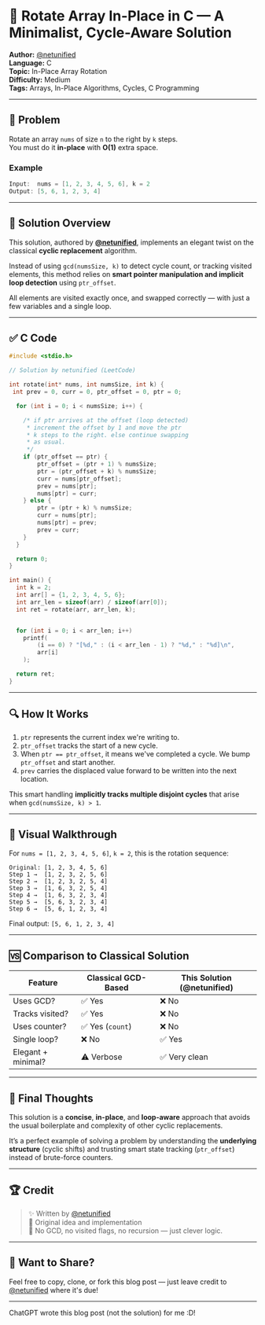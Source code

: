 # 🔄 Rotate Array In-Place in C — A Minimalist, Cycle-Aware Solution

**Author:** [@netunified](https://leetcode.com/u/netunified/)  
**Language:** C  
**Topic:** In-Place Array Rotation  
**Difficulty:** Medium  
**Tags:** Arrays, In-Place Algorithms, Cycles, C Programming

---

## 🧩 Problem

Rotate an array `nums` of size `n` to the right by `k` steps.  
You must do it **in-place** with **O(1)** extra space.

### Example

```c
Input:  nums = [1, 2, 3, 4, 5, 6], k = 2  
Output: [5, 6, 1, 2, 3, 4]
```

---

## 🧠 Solution Overview

This solution, authored by **[@netunified](https://leetcode.com/u/netunified/)**, implements an elegant twist on the classical **cyclic replacement** algorithm.

Instead of using `gcd(numsSize, k)` to detect cycle count, or tracking visited elements, this method relies on **smart pointer manipulation and implicit loop detection** using `ptr_offset`.

All elements are visited exactly once, and swapped correctly — with just a few variables and a single loop.

---

## ✅ C Code

```c
#include <stdio.h>

// Solution by netunified (LeetCode)

int rotate(int* nums, int numsSize, int k) {
 int prev = 0, curr = 0, ptr_offset = 0, ptr = 0; 

  for (int i = 0; i < numsSize; i++) {

    /* if ptr arrives at the offset (loop detected) 
     * increment the offset by 1 and move the ptr 
     * k steps to the right. else continue swapping
     * as usual.
     */ 
    if (ptr_offset == ptr) {
        ptr_offset = (ptr + 1) % numsSize;
        ptr = (ptr_offset + k) % numsSize;
        curr = nums[ptr_offset];
        prev = nums[ptr];
        nums[ptr] = curr;
    } else {
        ptr = (ptr + k) % numsSize;
        curr = nums[ptr];
        nums[ptr] = prev;
        prev = curr;
    }
  }

  return 0;
}

int main() {
  int k = 2;
  int arr[] = {1, 2, 3, 4, 5, 6};
  int arr_len = sizeof(arr) / sizeof(arr[0]);
  int ret = rotate(arr, arr_len, k);


  for (int i = 0; i < arr_len; i++)
    printf(
        (i == 0) ? "[%d," : (i < arr_len - 1) ? "%d," : "%d]\n",
        arr[i]
    );

  return ret;
}
```

---

## 🔍 How It Works

1. `ptr` represents the current index we're writing to.
2. `ptr_offset` tracks the start of a new cycle.
3. When `ptr == ptr_offset`, it means we've completed a cycle. We bump `ptr_offset` and start another.
4. `prev` carries the displaced value forward to be written into the next location.

This smart handling **implicitly tracks multiple disjoint cycles** that arise when `gcd(numsSize, k) > 1`.

---

## 🔄 Visual Walkthrough

For `nums = [1, 2, 3, 4, 5, 6]`, `k = 2`, this is the rotation sequence:

```
Original: [1, 2, 3, 4, 5, 6]
Step 1 →  [1, 2, 3, 2, 5, 6]
Step 2 →  [1, 2, 3, 2, 5, 4]
Step 3 →  [1, 6, 3, 2, 5, 4]
Step 4 →  [1, 6, 3, 2, 3, 4]
Step 5 →  [5, 6, 3, 2, 3, 4]
Step 6 →  [5, 6, 1, 2, 3, 4]
```

Final output: `[5, 6, 1, 2, 3, 4]`

---

## 🆚 Comparison to Classical Solution

| Feature | Classical GCD-Based | This Solution (@netunified) |
|--------|----------------------|------------------------------|
| Uses GCD? | ✅ Yes | ❌ No |
| Tracks visited? | ✅ Yes | ❌ No |
| Uses counter? | ✅ Yes (`count`) | ❌ No |
| Single loop? | ❌ No | ✅ Yes |
| Elegant + minimal? | ⚠️ Verbose | ✅ Very clean |

---

## 💬 Final Thoughts

This solution is a **concise**, **in-place**, and **loop-aware** approach that avoids the usual boilerplate and complexity of other cyclic replacements.

It’s a perfect example of solving a problem by understanding the **underlying structure** (cyclic shifts) and trusting smart state tracking (`ptr_offset`) instead of brute-force counters.

---

## 🏆 Credit

> ✨ Written by [@netunified](https://leetcode.com/u/netunified/)  
> 🧠 Original idea and implementation  
> 📍 No GCD, no visited flags, no recursion — just clever logic.

---

## 📎 Want to Share?

Feel free to copy, clone, or fork this blog post — just leave credit to [@netunified](https://leetcode.com/u/netunified/) where it's due!

---

ChatGPT wrote this blog post (not the solution) for me :D!
